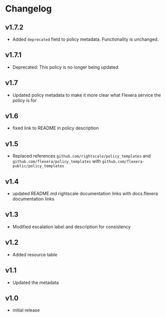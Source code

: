 # Changelog

## v1.7.2

- Added `deprecated` field to policy metadata. Functionality is unchanged.

## v1.7.1

- Deprecated: This policy is no longer being updated.

## v1.7

- Updated policy metadata to make it more clear what Flexera service the policy is for

## v1.6

- fixed link to README in policy description

## v1.5

- Replaced references `github.com/rightscale/policy_templates` and `github.com/flexera/policy_templates` with `github.com/flexera-public/policy_templates`

## v1.4

- updated README.md rightscale documentation links with docs.flexera documentation links

## v1.3

- Modified escalation label and description for consistency

## v1.2

- Added resource table

## v1.1

- Updated the metadata

## v1.0

- initial release
